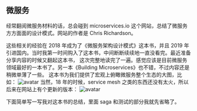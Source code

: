 ## 微服务
经常翻阅微服务材料的话，总会碰到 microservices.io 这个网站，总结了微服务方方面面的设计模式。网站的作者是 Chris Richardson。

这些相关的经验在 2018 年成为了《微服务架构设计模式》这本书，并且 2019 年引进国内。当时我第一时间购入了这本书，中间断断续续地一直没看完。最近准备分享内容的时候又翻起这本书，
这次完整地读完了一遍。感觉应该是目前微服务领域最好的一本书了。另一本《Building Microservices》也不错，不过内容还是稍微单薄了一些。
这本书为我们提供了宏观上俯瞰微服务整个生态的大图，比如：
![avatar](https://mmbiz.qpic.cn/mmbiz_png/Lq0XA1b7xbfjQPLSUGPRibSTP5TgePh37SyLrwTQUY5XQ0I0vAtGibZbaEWAEJvP7ibkFxUYAckmEsyD7M8FYj8ug/640?wx_fmt=png&wxfrom=5&wx_lazy=1&wx_co=1)
当然，18 年的时候，service mesh 之类的东西还没有太火，所以后来在网站上有个更新的版本：
![avatar](https://mmbiz.qpic.cn/mmbiz_png/Lq0XA1b7xbfjQPLSUGPRibSTP5TgePh37XRI5CG2TDC1iaOtkujcxHI3AL82lu3tzjwc64FPZMoVkIjtZRyHrPRA/640?wx_fmt=png&wxfrom=5&wx_lazy=1&wx_co=1)

下面简单写一写我对这本书的总结，里面 saga 和测试的部分我就先省略了。
